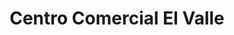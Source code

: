 ---
title: "Centro Comercial El Valle"
url: /guadalupe/centro-comercial-el-valle/
shop: centro comercial
---